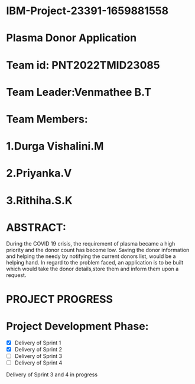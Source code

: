 # IBM-Project-23391-1659881558
# Plasma Donor Application
# Team id: PNT2022TMID23085
# Team Leader:Venmathee B.T
# Team Members:
# 1.Durga Vishalini.M
# 2.Priyanka.V
# 3.Rithiha.S.K
# ABSTRACT:
During the COVID 19 crisis, the requirement of plasma became a high priority and the donor count has become low. Saving the donor information and helping the needy by
notifying the current donors list, would be a helping hand. In regard to the problem faced, an application is to be built which would take the donor details,store
them and inform them upon a request.

# PROJECT PROGRESS
# Project Development Phase:
- [X] Delivery of Sprint 1
- [X] Delivery of Sprint 2
- [ ] Delivery of Sprint 3
- [ ] Delivery of Sprint 4

 Delivery of Sprint 3 and 4 in progress

